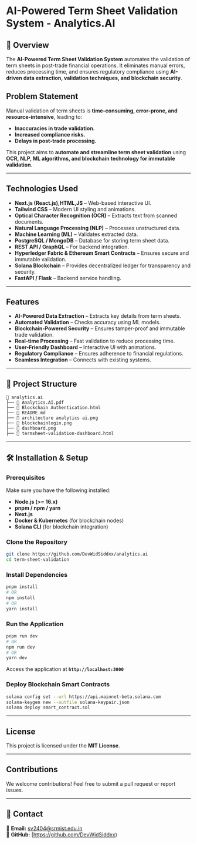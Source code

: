 # AI-Powered Term Sheet Validation System - Analytics.AI

## 📌 Overview
The **AI-Powered Term Sheet Validation System** automates the validation of term sheets in post-trade financial operations. It eliminates manual errors, reduces processing time, and ensures regulatory compliance using **AI-driven data extraction, validation techniques, and blockchain security**.

## Problem Statement
Manual validation of term sheets is **time-consuming, error-prone, and resource-intensive**, leading to:
- **Inaccuracies in trade validation.**
- **Increased compliance risks.**
- **Delays in post-trade processing.**

This project aims to **automate and streamline term sheet validation** using **OCR, NLP, ML algorithms, and blockchain technology for immutable validation**.

---

## Technologies Used
- **Next.js (React.js),HTML,JS** – Web-based interactive UI.
- **Tailwind CSS** – Modern UI styling and animations.
- **Optical Character Recognition (OCR)** – Extracts text from scanned documents.
- **Natural Language Processing (NLP)** – Processes unstructured data.
- **Machine Learning (ML)** – Validates extracted data.
- **PostgreSQL / MongoDB** – Database for storing term sheet data.
- **REST API / GraphQL** – For backend integration.
- **Hyperledger Fabric & Ethereum Smart Contracts** – Ensures secure and immutable validation.
- **Solana Blockchain** – Provides decentralized ledger for transparency and security.
- **FastAPI / Flask** – Backend service handling.


---

## Features
- **AI-Powered Data Extraction** – Extracts key details from term sheets.  
- **Automated Validation** – Checks accuracy using ML models.  
- **Blockchain-Powered Security** – Ensures tamper-proof and immutable trade validation.  
- **Real-time Processing** – Fast validation to reduce processing time.  
- **User-Friendly Dashboard** – Interactive UI with animations.  
- **Regulatory Compliance** – Ensures adherence to financial regulations.  
- **Seamless Integration** – Connects with existing systems.  

---

## 📂 Project Structure
```
📂 analytics.ai
├── 📄 Analytics.AI.pdf
├── 📄 Blockchain Authentication.html
├── 📄 README.md
├── 📄 architecture analytics ai.png
├── 📄 blockchainlogin.png
├── 📄 dashboard.png
├── 📄 termsheet-validation-dashboard.html
```

---

## 🛠 Installation & Setup

### **Prerequisites**
Make sure you have the following installed:
- **Node.js (>= 16.x)**
- **pnpm / npm / yarn**
- **Next.js**
- **Docker & Kubernetes** (for blockchain nodes)
- **Solana CLI** (for blockchain integration)

### **Clone the Repository**
```sh
git clone https://github.com/DevWidSiddxx/analytics.ai
cd term-sheet-validation
```

### **Install Dependencies**
```sh
pnpm install
# OR
npm install
# OR
yarn install
```

### **Run the Application**
```sh
pnpm run dev
# OR
npm run dev
# OR
yarn dev
```
Access the application at **`http://localhost:3000`**  

### **Deploy Blockchain Smart Contracts**
```sh
solana config set --url https://api.mainnet-beta.solana.com
solana-keygen new --outfile solana-keypair.json
solana deploy smart_contract.sol
```

---

##  License
This project is licensed under the **MIT License**.

---

##  Contributions
We welcome contributions! Feel free to submit a pull request or report issues.

---

## 💎 Contact
📧 **Email:** sv2404@srmist.edu.in  
🔗 **GitHub:** [https://github.com/DevWidSiddxx)

